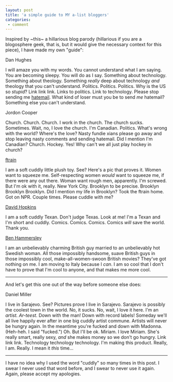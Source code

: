```yaml
---
layout: post
title: 'a simple guide to MY a-list bloggers'
categories:
 - comment
---
```


Inspired by ~this~ a hillarious blog parody (hillarious if you are a blogosphere geek, that is, but it would give the necessary context for this piece), I have made my own "guide":

Dan Hughes

I will amaze you with my words. You cannot understand what I am saying. You are becoming sleepy. You will do as I say. Something about technology. Something about theology. Something <em>really</em> deep about technology <em>and</em> theology that you can't understand. Politics. Politics. Politics. Why is the US so <em>stupid</em>? Link link link. Links to politics. Link to technology. Please stop sending me <a href="index.php?file=blog_2003_03_06.xml&id=47">hatemail</a>. What kind of loser must you be to send <em>me</em> hatemail? Something else you can't understand.

Jordon Cooper

Church. Church. Church. I work in the church. The church sucks. Sometimes. Wait, no, I love the church. I'm Canadian. Politics. What's wrong with the world? Where's the love? Nasty fundie xians please go away and stop leaving nasty comments and sending hatemail. Did I mention I'm Canadian? Church. Hockey. Yes! Why can't we all just play hockey in church?

<a href="http://ftrain.com">ftrain</a>

I am a soft cuddly little plush toy. See? Here's a pic that proves it. Women want to squeeze me. Self-respecting women <em>would</em> want to squeeze me, if there were any out there. Woman want rough men, apparently. I'm screwed. But I'm ok with it, really. New York City. Brooklyn to be precise. Brooklyn Brooklyn Brooklyn. Did I mention my life in Brooklyn? Took the ftrain home. Got on NPR. Couple times. Please cuddle with me?

<a href="http://monkhouse.blogspot.com">David Hopkins</a>

I am a soft cuddly Texan. Don't judge Texas. Look at me! I'm a Texan and I'm short and cuddly. Comics. Comics. Comics. Comics <em>will</em> save the world. Thank you.

<a href="http://www.benhammersley.com/">Ben Hammersley</a>

I am an unbelievably charming British guy married to an unbelievably hot Swedish woman. All those impossibly handsome, suave British guys in those impossibly cool, make-all-women-swoon British movies? They've got nothing on me. I am moving to Italy because I <em>can</em>. I am so cool that I don't have to prove that I'm cool to anyone, and that makes me more cool.

---

And let's get this one out of the way before someone else does:

Daniel Miller

I live in Sarajevo. See? Pictures prove I live in Sarajevo. Sarajevo is possibly the coolest town in the world. No, it sucks. No, wait, I love it here. I'm an <em>artist. Ar-teest.</em> Down with the man! Down with record labels! Someday we'll all live happily ever after in one big cuddly artist commune. Artists will never be hungry again. In the meantime you're fucked and down with Madonna. (Heh-heh. I said "fucked.") Oh. But I'll be ok. Miriam. I love Miriam. She's really smart, really sexy, <em>and</em> she makes money so we don't go hungry. Link link link. Technology technology technology. I'm making this product. Really, I am. Really. I mean it <em>this</em> time...

---

I have no idea why I used the word "cuddly" so many times in this post. I swear I never used that word before, and I swear to never use it again. Again, please accept my apologies.
